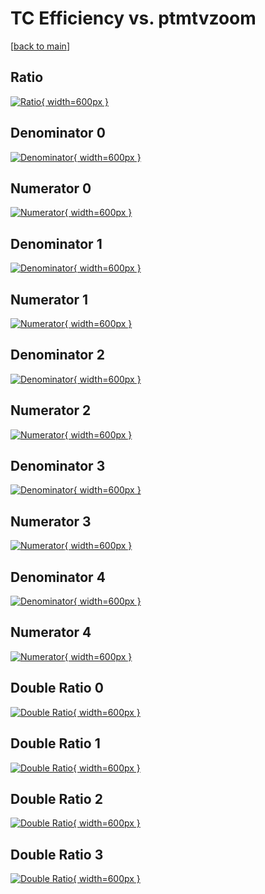 # TC Efficiency vs. ptmtvzoom

[[back to main](./)]



## Ratio

[![Ratio](../mtv/var/TC_base_13_1_eff_ptmtvzoom.png){ width=600px }](../mtv/var/TC_base_13_1_eff_ptmtvzoom.pdf)

## Denominator 0

[![Denominator](../mtv/den/TC_base_13_1_eff_ptmtvzoom_den0.png){ width=600px }](../mtv/den/TC_base_13_1_eff_ptmtvzoom_den0.pdf)

## Numerator 0

[![Numerator](../mtv/num/TC_base_13_1_eff_ptmtvzoom_num0.png){ width=600px }](../mtv/num/TC_base_13_1_eff_ptmtvzoom_num0.pdf)

## Denominator 1

[![Denominator](../mtv/den/TC_base_13_1_eff_ptmtvzoom_den1.png){ width=600px }](../mtv/den/TC_base_13_1_eff_ptmtvzoom_den1.pdf)

## Numerator 1

[![Numerator](../mtv/num/TC_base_13_1_eff_ptmtvzoom_num1.png){ width=600px }](../mtv/num/TC_base_13_1_eff_ptmtvzoom_num1.pdf)

## Denominator 2

[![Denominator](../mtv/den/TC_base_13_1_eff_ptmtvzoom_den2.png){ width=600px }](../mtv/den/TC_base_13_1_eff_ptmtvzoom_den2.pdf)

## Numerator 2

[![Numerator](../mtv/num/TC_base_13_1_eff_ptmtvzoom_num2.png){ width=600px }](../mtv/num/TC_base_13_1_eff_ptmtvzoom_num2.pdf)

## Denominator 3

[![Denominator](../mtv/den/TC_base_13_1_eff_ptmtvzoom_den3.png){ width=600px }](../mtv/den/TC_base_13_1_eff_ptmtvzoom_den3.pdf)

## Numerator 3

[![Numerator](../mtv/num/TC_base_13_1_eff_ptmtvzoom_num3.png){ width=600px }](../mtv/num/TC_base_13_1_eff_ptmtvzoom_num3.pdf)

## Denominator 4

[![Denominator](../mtv/den/TC_base_13_1_eff_ptmtvzoom_den4.png){ width=600px }](../mtv/den/TC_base_13_1_eff_ptmtvzoom_den4.pdf)

## Numerator 4

[![Numerator](../mtv/num/TC_base_13_1_eff_ptmtvzoom_num4.png){ width=600px }](../mtv/num/TC_base_13_1_eff_ptmtvzoom_num4.pdf)

## Double Ratio 0

[![Double Ratio](../mtv/ratio/TC_base_13_1_eff_ptmtvzoom_ratio0.png){ width=600px }](../mtv/ratio/TC_base_13_1_eff_ptmtvzoom_ratio0.pdf)

## Double Ratio 1

[![Double Ratio](../mtv/ratio/TC_base_13_1_eff_ptmtvzoom_ratio1.png){ width=600px }](../mtv/ratio/TC_base_13_1_eff_ptmtvzoom_ratio1.pdf)

## Double Ratio 2

[![Double Ratio](../mtv/ratio/TC_base_13_1_eff_ptmtvzoom_ratio2.png){ width=600px }](../mtv/ratio/TC_base_13_1_eff_ptmtvzoom_ratio2.pdf)

## Double Ratio 3

[![Double Ratio](../mtv/ratio/TC_base_13_1_eff_ptmtvzoom_ratio3.png){ width=600px }](../mtv/ratio/TC_base_13_1_eff_ptmtvzoom_ratio3.pdf)

